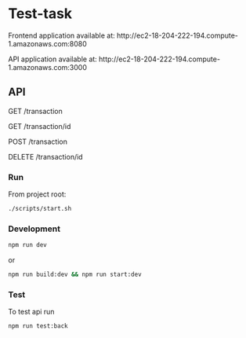 # Test-task
<p>Frontend application available at: http://ec2-18-204-222-194.compute-1.amazonaws.com:8080</p>
<p>API application available at: http://ec2-18-204-222-194.compute-1.amazonaws.com:3000</p>

## API
<p>GET /transaction</p>
<p>GET /transaction/id</p>
<p>POST /transaction</p>
<p>DELETE /transaction/id</p>

### Run
From project root:
```bash
./scripts/start.sh
```

### Development
```bash
npm run dev
```
or
```bash
npm run build:dev && npm run start:dev
```

### Test
To test api run
```bash
npm run test:back
```
